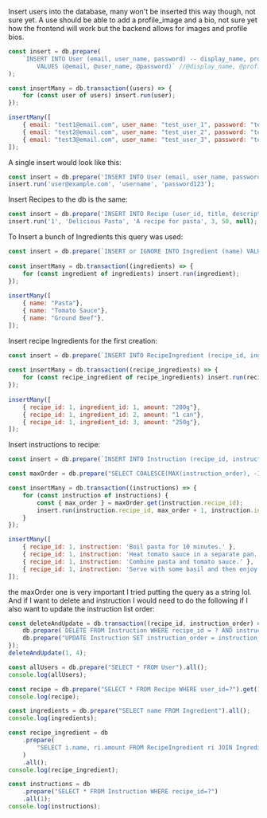 Insert users into the database, many won't be inserted this way though, not sure yet. A use should be able to add a profile_image and a bio, not sure yet how the frontend will work but the backend allows for images and profile bios. 
```js
const insert = db.prepare(
    `INSERT INTO User (email, user_name, password) -- display_name, profile_image, bio, auth_method
        VALUES (@email, @user_name, @password)` //@display_name, @profile_image, @bio, @auth_method
);

const insertMany = db.transaction((users) => {
    for (const user of users) insert.run(user);
});

insertMany([
    { email: "test1@email.com", user_name: "test_user_1", password: "test1"},
    { email: "test2@email.com", user_name: "test_user_2", password: "test2" },
    { email: "test3@email.com", user_name: "test_user_3", password: "test3" },
]);
```
A single insert would look like this:
```js
const insert = db.prepare('INSERT INTO User (email, user_name, password) VALUES (?, ?, ?)');
insert.run('user@example.com', 'username', 'password123');

```

Insert Recipes to the db is the same:
```js
const insert = db.prepare('INSERT INTO Recipe (user_id, title, description, difficulty, time, dish_image) VALUES (?, ?, ?, ?, ?, ?)');
insert.run('1', 'Delicious Pasta', 'A recipe for pasta', 3, 50, null);
```

To Insert a bunch of Ingredients this query was used:
```js
const insert = db.prepare(`INSERT or IGNORE INTO Ingredient (name) VALUES (@name)`);
    
const insertMany = db.transaction((ingredients) => {
    for (const ingredient of ingredients) insert.run(ingredient);
});
    
insertMany([
    { name: "Pasta"},
    { name: "Tomato Sauce"},
    { name: "Ground Beef"},
]);
```

Insert recipe Ingredients for the first creation:
```js
const insert = db.prepare(`INSERT INTO RecipeIngredient (recipe_id, ingredient_id, amount) VALUES (@recipe_id, @ingredient_id, @amount)`);
    
const insertMany = db.transaction((recipe_ingredients) => {
    for (const recipe_ingredient of recipe_ingredients) insert.run(recipe_ingredient);
});
    
insertMany([
    { recipe_id: 1, ingredient_id: 1, amount: "200g"},
    { recipe_id: 1, ingredient_id: 2, amount: "1 can"},
    { recipe_id: 1, ingredient_id: 3, amount: "250g"},
]);
```

Insert instructions to recipe:
```js
const insert = db.prepare(`INSERT INTO Instruction (recipe_id, instruction_order, instruction) VALUES (?, ?, ?)`);

const maxOrder = db.prepare("SELECT COALESCE(MAX(instruction_order), -1) as max_order FROM Instruction WHERE recipe_id = ?");

const insertMany = db.transaction((instructions) => {
    for (const instruction of instructions) {
        const { max_order } = maxOrder.get(instruction.recipe_id);
        insert.run(instruction.recipe_id, max_order + 1, instruction.instruction);
    }
});

insertMany([
    { recipe_id: 1, instruction: 'Boil pasta for 10 minutes.' },
    { recipe_id: 1, instruction: 'Heat tomato sauce in a separate pan.' },
    { recipe_id: 1, instruction: 'Combine pasta and tomato sauce.' },
    { recipe_id: 1, instruction: 'Serve with some basil and then enjoy :)' },
]);
```
the maxOrder one is very important I tried putting the query as a string lol. And if I want to delete and instruction I would need to do the following if I also want to update the instruction list order:
```js
const deleteAndUpdate = db.transaction((recipe_id, instruction_order) => {
    db.prepare(`DELETE FROM Instruction WHERE recipe_id = ? AND instruction_order = ?`).run(recipe_id, instruction_order);
    db.prepare("UPDATE Instruction SET instruction_order = instruction_order - 1 WHERE recipe_id = ? AND instruction_order > ?").run(recipe_id, instruction_order);
});
deleteAndUpdate(1, 4);
```


```js
const allUsers = db.prepare("SELECT * FROM User").all();
console.log(allUsers);

const recipe = db.prepare("SELECT * FROM Recipe WHERE user_id=?").get(1);
console.log(recipe);

const ingredients = db.prepare("SELECT name FROM Ingredient").all();
console.log(ingredients);

const recipe_ingredient = db
    .prepare(
        "SELECT i.name, ri.amount FROM RecipeIngredient ri JOIN Ingredient AS i ON i.ingredient_id = ri.ingredient_id"
    )
    .all();
console.log(recipe_ingredient);

const instructions = db
    .prepare("SELECT * FROM Instruction WHERE recipe_id=?")
    .all(1);
console.log(instructions);
```